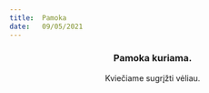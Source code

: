 ```yaml
---
title:  Pamoka
date:   09/05/2021
---
```


### <center>Pamoka kuriama.</center>
<center>Kviečiame sugrįžti vėliau.</center>